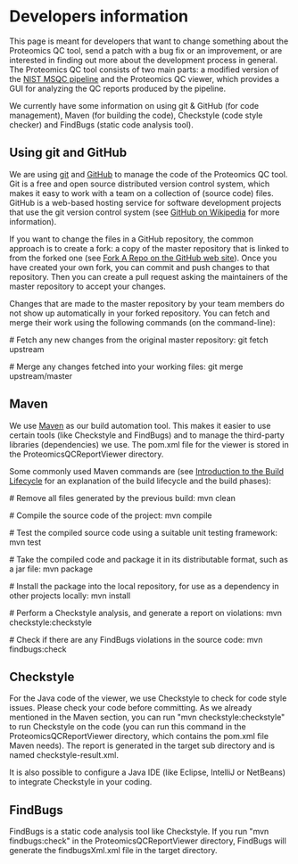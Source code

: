 Developers information
======================

This page is meant for developers that want to change something about the Proteomics QC tool, send a patch with a bug fix or an improvement, or are interested in finding out more about the development process in general. The Proteomics QC tool consists of two main parts: a modified version of the [NIST MSQC pipeline](http://peptide.nist.gov/software/nist_msqc_pipeline/NIST_MSQC_Pipeline.html) and the Proteomics QC viewer, which provides a GUI for analyzing the QC reports produced by the pipeline.

We currently have some information on using git & GitHub (for code management), Maven (for building the code), Checkstyle (code style checker) and FindBugs (static code analysis tool).


Using git and GitHub
--------------------

We are using [git](http://git-scm.com/) and [GitHub](https://github.com/) to manage the code of the Proteomics QC tool. Git is a free and open source distributed version control system, which makes it easy to work with a team on a collection of (source code) files. GitHub is a web-based hosting service for software development projects that use the git version control system (see [GitHub on Wikipedia](http://en.wikipedia.org/wiki/GitHub) for more information).

If you want to change the files in a GitHub repository, the common approach is to create a fork: a copy of the master repository that is linked to from the forked one (see [Fork A Repo on the GitHub web site](https://help.github.com/articles/fork-a-repo)). Once you have created your own fork, you can commit and push changes to that repository. Then you can create a pull request asking the maintainers of the master repository to accept your changes.

Changes that are made to the master repository by your team members do not show up automatically in your forked repository. You can fetch and merge their work using the following commands (on the command-line):

\# Fetch any new changes from the original master repository:
git fetch upstream

\# Merge any changes fetched into your working files:
git merge upstream/master


Maven
-----

We use [Maven](http://maven.apache.org/) as our build automation tool. This makes it easier to use certain tools (like Checkstyle and FindBugs) and to manage the third-party libraries (dependencies) we use. The pom.xml file for the viewer is stored in the ProteomicsQCReportViewer directory.

Some commonly used Maven commands are (see [Introduction to the Build Lifecycle](http://maven.apache.org/guides/introduction/introduction-to-the-lifecycle.html) for an explanation of the build lifecycle and the build phases):

\# Remove all files generated by the previous build:
mvn clean

\# Compile the source code of the project:
mvn compile

\# Test the compiled source code using a suitable unit testing framework:
mvn test

\# Take the compiled code and package it in its distributable format, such as a jar file:
mvn package

\# Install the package into the local repository, for use as a dependency in other projects locally:
mvn install

\# Perform a Checkstyle analysis, and generate a report on violations:
mvn checkstyle:checkstyle

\# Check if there are any FindBugs violations in the source code:
mvn findbugs:check


Checkstyle
----------

For the Java code of the viewer, we use Checkstyle to check for code style issues. Please check your code before committing. As we already mentioned in the Maven section, you can run "mvn checkstyle:checkstyle" to run Checkstyle on the code (you can run this command in the ProteomicsQCReportViewer directory, which contains the pom.xml file Maven needs). The report is generated in the target sub directory and is named checkstyle-result.xml.

It is also possible to configure a Java IDE (like Eclipse, IntelliJ or NetBeans) to integrate Checkstyle in your coding.


FindBugs
--------

FindBugs is a static code analysis tool like Checkstyle. If you run "mvn findbugs:check" in the ProteomicsQCReportViewer directory, FindBugs will generate the findbugsXml.xml file in the target directory.
